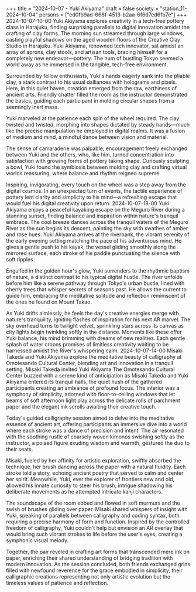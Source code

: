 +++
title = "2024-10-07 - Yuki Akiyama"
draft = false
society = "station_11-2024-10-04"
persons = ["ed0fb9ad-668f-4513-b2aa-6f6d7ed6fb7e"]
+++
2024-10-07-10-00
Yuki Akiyama explores creativity in a tech-free pottery class in Harajuku, finding surprising parallels to digital innovation amidst the crafting of clay forms.
The morning sun streamed through large windows, casting playful shadows on the aged wooden floors of the Creative Clay Studio in Harajuku. Yuki Akiyama, renowned tech innovator, sat amidst an array of aprons, clay stools, and artisan tools, bracing himself for a completely new endeavor—pottery. The hum of bustling Tokyo seemed a world away as he immersed in the tangible, tech-free environment.

Surrounded by fellow enthusiasts, Yuki's hands eagerly sank into the pliable clay, a stark contrast to his usual dalliances with holograms and pixels. Here, in this quiet haven, creation emerged from the raw, earthiness of ancient arts. Friendly chatter filled the room as the instructor demonstrated the basics, guiding each participant in molding circular shapes from a seemingly inert mass.

Yuki marveled at the patience each spin of the wheel required. The clay twisted and twisted, morphing into shapes dictated by steady hands—much like the precise manipulation he employed in digital realms. It was a fusion of medium and mind, a mindful dance between vision and material.

The sense of camaraderie was palpable; encouragement freely exchanged between Yuki and the others, who, like him, turned concentration into satisfaction with growing forms of pottery taking shape. Curiously sculpting a bowl, Yuki found the symbiosis between molding clay and crafting virtual worlds reassuring, where balance and rhythm reigned supreme.

Inspiring, invigorating, every touch on the wheel was a step away from the digital cosmos. In an unexpected turn of events, the tactile experience of pottery lent clarity and simplicity to his mind—a refreshing escape that would fuel his digital creativity upon return.
2024-10-07-18-00
Yuki Akiyama enjoys a peaceful kayaking escape on the Meguro River during a stunning sunset, finding balance and inspiration within nature's tranquil embrace.
The cool breeze dances across the tranquil waters of the Meguro River as the sun begins its descent, painting the sky with swathes of amber and rose hues. Yuki Akiyama arrives at the riverbank, the vibrant serenity of the early evening setting matching the pace of his adventurous mind. He gives a gentle push to his kayak, the vessel gliding smoothly along the mirrored surface, each stroke of his paddle punctuating the silence with soft ripples.

Engulfed in the golden hour's glow, Yuki surrenders to the rhythmic baptism of nature, a distinct contrast to his typical digital hustle. The river unfolds before him like a serene pathway through Tokyo's urban bustle, lined with cherry trees that whisper secrets of seasons past. He allows the current to guide him, embracing the meditative solitude and reflection reminiscent of the ones he found on Mount Takao.

As Yuki drifts aimlessly, he feels the day's creative energies merge with nature's tranquility, igniting flashes of inspiration for his next AR marvel. The sky overhead turns to twilight velvet, sprinkling stars across its canvas as city lights begin twinkling softly in the distance. Moments like these offer Yuki balance, his mind brimming with dreams of new realities. Each gentle splash of water croons promises of limitless creativity waiting to be harnessed amidst the River's whispering calm.
2024-10-07-14-00
Misaki Takeda and Yuki Akiyama explore the meditative beauty of calligraphy at Omotesando Cultural Center, blending art and innovation in a tranquil setting.
Misaki Takeda invited Yuki Akiyama
The Omotesando Cultural Center buzzed with a serene kind of anticipation as Misaki Takeda and Yuki Akiyama entered its tranquil halls, the quiet hush of the gathered participants creating an ambiance of profound focus. The interior was a symphony of simplicity, adorned with floor-to-ceiling windows that let beams of soft afternoon light play across the delicate rolls of parchment paper and the elegant ink scrolls awaiting their creative touch. 

Today's guided calligraphy session aimed to delve into the meditative essence of ancient art, offering participants an immersive dive into a world where each stroke was a dance of precision and intent. The air resonated with the soothing rustle of coarsely woven kimonos swishing softly as the instructor, a poised figure exuding wisdom and warmth, gestured the duo to their seats. 

Misaki, fueled by her affinity for artistic exploration, swiftly absorbed the technique, her brush dancing across the paper with a natural fluidity. Each stroke told a story, echoing ancient poetry that served to calm and center her spirit. Meanwhile, Yuki, ever the explorer of frontiers new and old, allowed his innate curiosity to steer his brush, intrigue shadowing his deliberate movements as he attempted intricate kanji characters. 

The soundscape of the room ebbed and flowed in soft murmurs and the swish of brushes gliding over paper. Misaki shared whispers of insight with Yuki, speaking of parallels between calligraphy and coding syntax, both requiring a precise harmony of form and function. Inspired by the controlled freedom of calligraphy, Yuki couldn't help but envision an AR overlay that would bring such vibrant strokes to life before the user's eyes, creating a symphonic visual melody. 

Together, the pair reveled in crafting art forms that transcended mere ink on paper, enriching their shared understanding of bridging tradition with modern innovation. As the session concluded, both friends exchanged grins filled with newfound reverence for the grace embodied in simplicity, their calligraphic creations representing not only artistic evolution but the timeless values of patience and reflection.

